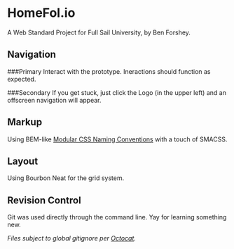 # HomeFol.io
A Web Standard Project for Full Sail University, by Ben Forshey.

## Navigation
###Primary
Interact with the prototype. Ineractions should function as expected.

###Secondary
If you get stuck, just click the Logo (in the upper left) and an offscreen navigation will appear.

## Markup
Using BEM-like [Modular CSS Naming Conventions](http://thesassway.com/advanced/modular-css-naming-conventions) with a touch of SMACSS.

## Layout
Using Bourbon Neat for the grid system.

## Revision Control
Git was used directly through the command line. Yay for learning something new.

*Files subject to global gitignore per [Octocat](https://gist.github.com/octocat/9257657).*
